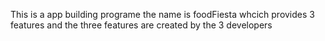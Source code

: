 This is a app building programe the name is foodFiesta whcich provides 3 features and the three features are created by the 3 developers
